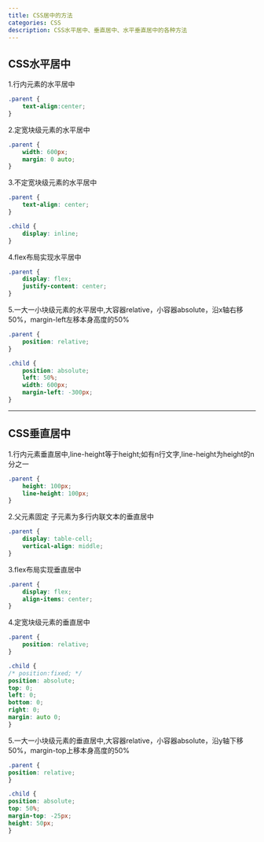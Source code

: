 ```yaml
---
title: CSS居中的方法
categories: CSS
description: CSS水平居中、垂直居中、水平垂直居中的各种方法
---
```


## CSS水平居中

1.行内元素的水平居中 

```css
.parent {
    text-align:center;
}
```

2.定宽块级元素的水平居中

```css
.parent {
    width: 600px;
    margin: 0 auto;
}
```

<!-- more -->

3.不定宽块级元素的水平居中

```css
.parent {
    text-align: center;
}

.child {
    display: inline;
}
```

4.flex布局实现水平居中

```css
.parent {
    display: flex;
    justify-content: center;
}
```

5.一大一小块级元素的水平居中,大容器relative，小容器absolute，沿x轴右移50%，margin-left左移本身高度的50%

```css
.parent {
    position: relative;
}

.child {
    position: absolute;
    left: 50%;
    width: 600px;
    margin-left: -300px;
}
```

---

## CSS垂直居中

1.行内元素垂直居中,line-height等于height;如有n行文字,line-height为height的n分之一

```css
.parent {
    height: 100px;
    line-height: 100px;
}
```

2.父元素固定 子元素为多行内联文本的垂直居中

```css
.parent {
    display: table-cell;
    vertical-align: middle;
}
```

3.flex布局实现垂直居中

```css
.parent {
    display: flex;
    align-items: center;
}
```

4.定宽块级元素的垂直居中

```css
.parent {
    position: relative;
}

.child {
/* position:fixed; */
position: absolute;
top: 0;
left: 0;
bottom: 0;
right: 0;
margin: auto 0;
}
```

5.一大一小块级元素的垂直居中,大容器relative，小容器absolute，沿y轴下移50%，margin-top上移本身高度的50%

```css
.parent {
position: relative;
}

.child {
position: absolute;
top: 50%;
margin-top: -25px;
height: 50px;
}
```
